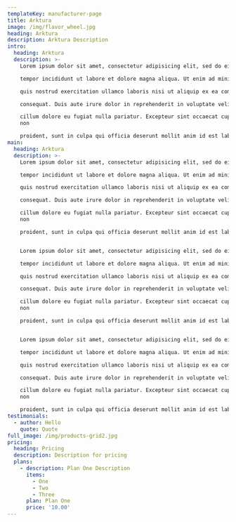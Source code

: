 ```yaml
---
templateKey: manufacturer-page
title: Arktura
image: /img/flavor_wheel.jpg
heading: Arktura
description: Arktura Description
intro:
  heading: Arktura
  description: >-
    Lorem ipsum dolor sit amet, consectetur adipisicing elit, sed do eiusmod

    tempor incididunt ut labore et dolore magna aliqua. Ut enim ad minim veniam,

    quis nostrud exercitation ullamco laboris nisi ut aliquip ex ea commodo

    consequat. Duis aute irure dolor in reprehenderit in voluptate velit esse

    cillum dolore eu fugiat nulla pariatur. Excepteur sint occaecat cupidatat
    non

    proident, sunt in culpa qui officia deserunt mollit anim id est laborum.
main:
  heading: Arktura
  description: >-
    Lorem ipsum dolor sit amet, consectetur adipisicing elit, sed do eiusmod

    tempor incididunt ut labore et dolore magna aliqua. Ut enim ad minim veniam,

    quis nostrud exercitation ullamco laboris nisi ut aliquip ex ea commodo

    consequat. Duis aute irure dolor in reprehenderit in voluptate velit esse

    cillum dolore eu fugiat nulla pariatur. Excepteur sint occaecat cupidatat
    non

    proident, sunt in culpa qui officia deserunt mollit anim id est laborum.


    Lorem ipsum dolor sit amet, consectetur adipisicing elit, sed do eiusmod

    tempor incididunt ut labore et dolore magna aliqua. Ut enim ad minim veniam,

    quis nostrud exercitation ullamco laboris nisi ut aliquip ex ea commodo

    consequat. Duis aute irure dolor in reprehenderit in voluptate velit esse

    cillum dolore eu fugiat nulla pariatur. Excepteur sint occaecat cupidatat
    non

    proident, sunt in culpa qui officia deserunt mollit anim id est laborum.


    Lorem ipsum dolor sit amet, consectetur adipisicing elit, sed do eiusmod

    tempor incididunt ut labore et dolore magna aliqua. Ut enim ad minim veniam,

    quis nostrud exercitation ullamco laboris nisi ut aliquip ex ea commodo

    consequat. Duis aute irure dolor in reprehenderit in voluptate velit esse

    cillum dolore eu fugiat nulla pariatur. Excepteur sint occaecat cupidatat
    non

    proident, sunt in culpa qui officia deserunt mollit anim id est laborum.
testimonials:
  - author: Hello
    quote: Quote
full_image: /img/products-grid2.jpg
pricing:
  heading: Pricing
  description: Description for pricing
  plans:
    - description: Plan One Description
      items:
        - One
        - Two
        - Three
      plan: Plan One
      price: '10.00'
---
```


